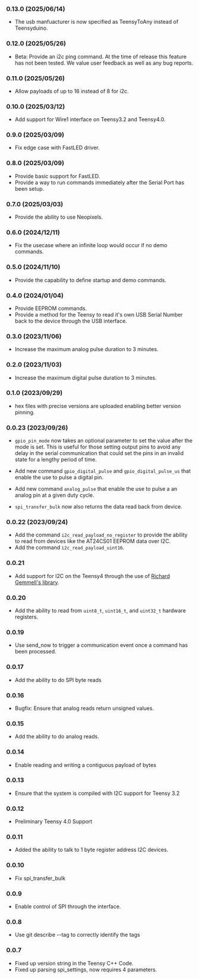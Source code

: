 ### 0.13.0 (2025/06/14)

* The usb manfuacturer is now specified as TeensyToAny instead of Teensyduino.

### 0.12.0 (2025/05/26)

* Beta: Provide an i2c ping command. At the time of release this feature has
  not been tested. We value user feedback as well as any bug reports.

### 0.11.0 (2025/05/26)

* Allow payloads of up to 16 instead of 8 for i2c.

### 0.10.0 (2025/03/12)

* Add support for Wire1 interface on Teensy3.2 and Teensy4.0.

### 0.9.0 (2025/03/09)

* Fix edge case with FastLED driver.

### 0.8.0 (2025/03/09)

* Provide basic support for FastLED.
* Provide a way to run commands immediately after the Serial Port has been setup.

### 0.7.0 (2025/03/03)

* Provide the ability to use Neopixels.

### 0.6.0 (2024/12/11)

* Fix the usecase where an infinite loop would occur if no demo commands.

### 0.5.0 (2024/11/10)

* Provide the capability to define startup and demo commands.

### 0.4.0 (2024/01/04)

* Provide EEPROM commands.
* Provide a method for the Teensy to read it's own USB Serial Number back to
  the device through the USB interface.

### 0.3.0 (2023/11/06)

* Increase the maximum analog pulse duration to 3 minutes.

### 0.2.0 (2023/11/03)

* Increase the maximum digital pulse duration to 3 minutes.

### 0.1.0 (2023/09/29)

* hex files with precise versions are uploaded enabling better version pinning.

### 0.0.23 (2023/09/26)

* `gpio_pin_mode` now takes an optional parameter to set the value after the
  mode is set. This is useful for those setting output pins to avoid any delay
  in the serial communication that could set the pins in an invalid state
  for a lengthy period of time.

* Add new command `gpio_digital_pulse` and `gpio_digital_pulse_us` that enable
  the use to pulse a digital pin.

* Add new command `analog_pulse` that enable the use to pulse a an analog pin
  at a given duty cycle.

* `spi_transfer_bulk` now also returns the data read back from device.

### 0.0.22 (2023/09/24)

* Add the command `i2c_read_payload_no_register` to provide the ability to read
  from devices like the AT24CS01 EEPROM data over I2C.
* Add the command `i2c_read_payload_uint16`.

### 0.0.21

* Add support for I2C on the Teensy4 through the use of
  [Richard Gemmell's library](https://github.com/Richard-Gemmell/teensy4_i2c/).

### 0.0.20

* Add the ability to read from `uint8_t`, `uint16_t`, and `uint32_t` hardware
  registers.

### 0.0.19

* Use send_now to trigger a communication event once a command has been processed.

### 0.0.17

* Add the ability to do SPI byte reads

### 0.0.16

* Bugfix: Ensure that analog reads return unsigned values.

### 0.0.15

* Add the ability to do analog reads.

### 0.0.14

* Enable reading and writing a contiguous payload of bytes

### 0.0.13

* Ensure that the system is compiled with I2C support for Teensy 3.2

### 0.0.12

* Preliminary Teensy 4.0 Support

### 0.0.11

* Added the ability to talk to 1 byte register address  I2C devices.
### 0.0.10

* Fix spi_transfer_bulk
### 0.0.9

* Enable control of SPI through the interface.

### 0.0.8

* Use git describe --tag to correctly identify the tags

### 0.0.7

* Fixed up version string in the Teensy C++ Code.
* Fixed up parsing spi_settings, now requires 4 parameters.
